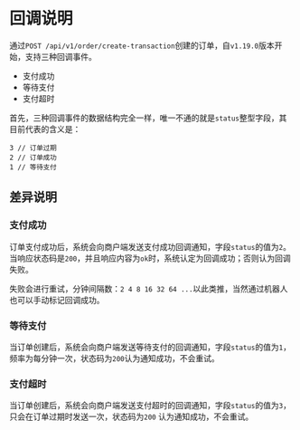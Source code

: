 # 回调说明

通过`POST /api/v1/order/create-transaction`创建的订单，自`v1.19.0`版本开始，支持三种回调事件。

- 支付成功
- 等待支付
- 支付超时

首先，三种回调事件的数据结构完全一样，唯一不通的就是`status`整型字段，其目前代表的含义是：

```
3 // 订单过期
2 // 订单成功
1 // 等待支付
```

## 差异说明

### 支付成功

订单支付成功后，系统会向商户端发送支付成功回调通知，字段`status`的值为`2`。
当响应状态码是`200`，并且响应内容为`ok`时，系统认定为回调成功；否则认为回调失败。

失败会进行重试，分钟间隔数：`2 4 8 16 32 64 ...`以此类推，当然通过机器人也可以手动标记回调成功。

### 等待支付

当订单创建后，系统会向商户端发送等待支付的回调通知，字段`status`的值为`1`，频率为每分钟一次，状态码为`200`认为通知成功，不会重试。

### 支付超时

当订单创建后，系统会向商户端发送支付超时的回调通知，字段`status`的值为`3`，只会在订单过期时发送一次，状态码为`200`
认为通知成功，不会重试。